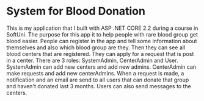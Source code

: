 # System for Blood Donation
This is my application that I built with ASP .NET CORE 2.2 during a course in SoftUni. 
The purpose for this app it to help people with rare blood group get blood easier. People can register in the app and tell some information about themselves and also which blood group are they. Then they can see all blood centers that are registered. They can apply for a request that is post in a center. There are 3 roles: SystemAdmin, CenterAdmin and User. SystemAdmin can add new centers and add new admins. CenterAdmin can make requests and add new centerAdmins. When a request is made, a notification and an email are send to all users that can donate that group and haven't donated last 3 months. Users can also send messages to the centers.
